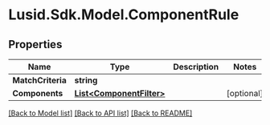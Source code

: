 # Lusid.Sdk.Model.ComponentRule

## Properties

Name | Type | Description | Notes
------------ | ------------- | ------------- | -------------
**MatchCriteria** | **string** |  | 
**Components** | [**List&lt;ComponentFilter&gt;**](ComponentFilter.md) |  | [optional] 

[[Back to Model list]](../README.md#documentation-for-models) [[Back to API list]](../README.md#documentation-for-api-endpoints) [[Back to README]](../README.md)


